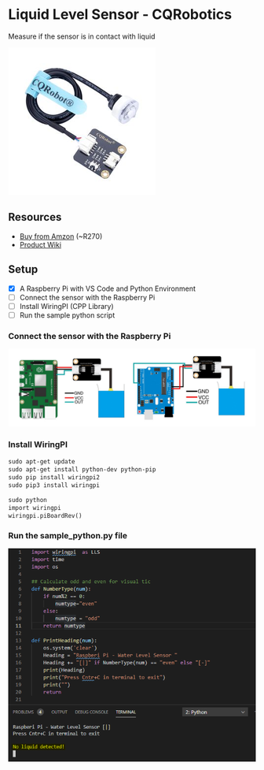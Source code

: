 # Liquid Level Sensor - CQRobotics #
Measure if the sensor is in contact with liquid

![](https://raw.githubusercontent.com/mariusvrstr/hydriot/main/Raspberry%20Pi/Liquid%20Level%20Sensor%20(CQRobotics%20)/_resources/sensor.jpg)


## Resources ##

* [Buy from Amzon](https://www.amazon.com/CQRobot-Consumption-Resistance-Temperature-Properties/dp/B07ZMGW3QJ) (~R270)
* [Product Wiki](http://www.cqrobot.wiki/index.php/Liquid_Level_Sensor)

## Setup ##

- [X] A Raspberry Pi with VS Code and Python Environment 
- [ ] Connect the sensor with the Raspberry Pi
- [ ] Install WiringPI (CPP Library)
- [ ] Run the sample python script

### Connect the sensor with the Raspberry Pi ###

![](https://raw.githubusercontent.com/mariusvrstr/hydriot/main/Raspberry%20Pi/Liquid%20Level%20Sensor%20(CQRobotics%20)/_resources/connection.jpg)

### Install WiringPI ###

```console
sudo apt-get update
sudo apt-get install python-dev python-pip
sudo pip install wiringpi2
sudo pip3 install wiringpi
```

```console
sudo python
import wiringpi
wiringpi.piBoardRev()
```

### Run the sample_python.py file ###

![](https://raw.githubusercontent.com/mariusvrstr/hydriot/main/Raspberry%20Pi/Liquid%20Level%20Sensor%20(CQRobotics%20)/_resources/running.png)

